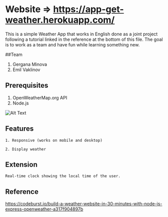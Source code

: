 # Website => https://app-get-weather.herokuapp.com/

This is a simple Weather App that works in English done as a joint project following a tutorial linked in the reference at the bottom of this file. The goal is to work as a team and have fun while learning something new.

##Team

1. Gergana Minova
2. Emil Vaklinov

## Prerequisites

1. OpenWeatherMap.org API
2. Node.js 

![Alt Text](https://gminova.github.io/img/proj9.jpg)  

## Features

```
1. Responsive (works on mobile and desktop)  
```
```
2. Display weather 
```

## Extension
```
Real-time clock showing the local time of the user.
```

## Reference

https://codeburst.io/build-a-weather-website-in-30-minutes-with-node-js-express-openweather-a317f904897b 
